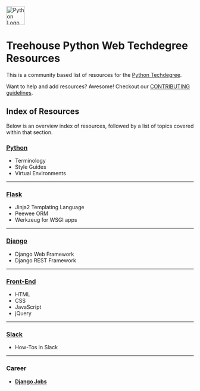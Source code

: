 <img src="https://www.python.org/static/img/python-logo@2x.png" alt="Python Logo" height="50px"/>

# Treehouse Python Web Techdegree Resources


This is a community based list of resources for the [Python Techdegree](https://www.teamtreehouse.com). 

Want to help and add resources? Awesome! Checkout our [CONTRIBUTING guidelines](CONTRIBUTING.md). 

## Index of Resources

Below is an overview index of resources, followed by a list of topics covered within that section.

### [Python](python/index.md)

* Terminology
* Style Guides
* Virtual Environments

---

### [Flask](flask/index.md)

* Jinja2 Templating Language
* Peewee ORM
* Werkzeug for WSGI apps

---

### [Django](django/index.md)

* Django Web Framework
* Django REST Framework

---

### [Front-End](front-end/index.md)

* HTML
* CSS
* JavaScript
* jQuery

---

### [Slack](slack/index.md)

* How-Tos in Slack

---

### Career
* **[Django Jobs](https://www.djangojobs.net/jobs/)**
